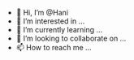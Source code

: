 - 👋 Hi, I’m @Hani
- 👀 I’m interested in ...
- 🌱 I’m currently learning ...
- 💞️ I’m looking to collaborate on ...
- 📫 How to reach me ...

<!---
Hani is a ✨ special ✨ repository because its `README.md` (this file) appears on your GitHub profile.
You can click the Preview link to take a look at your changes.
--->
